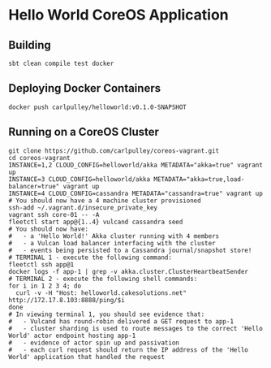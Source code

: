 # Hello World CoreOS Application

## Building

    sbt clean compile test docker

## Deploying Docker Containers

    docker push carlpulley/helloworld:v0.1.0-SNAPSHOT

## Running on a CoreOS Cluster

    git clone https://github.com/carlpulley/coreos-vagrant.git
    cd coreos-vagrant
    INSTANCE=1,2 CLOUD_CONFIG=helloworld/akka METADATA="akka=true" vagrant up
    INSTANCE=3 CLOUD_CONFIG=helloworld/akka METADATA="akka=true,load-balancer=true" vagrant up
    INSTANCE=4 CLOUD_CONFIG=cassandra METADATA="cassandra=true" vagrant up
    # You should now have a 4 machine cluster provisioned
    ssh-add ~/.vagrant.d/insecure_private_key
    vagrant ssh core-01 -- -A
    fleetctl start app@{1..4} vulcand cassandra seed
    # You should now have:
    #   - a 'Hello World!' Akka cluster running with 4 members
    #   - a Vulcan load balancer interfacing with the cluster
    #   - events being persisted to a Cassandra journal/snapshot store!
    # TERMINAL 1 - execute the following command:
    fleetctl ssh app@1
    docker logs -f app-1 | grep -v akka.cluster.ClusterHeartbeatSender
    # TERMINAL 2 - execute the following shell commands:
    for i in 1 2 3 4; do
      curl -v -H "Host: helloworld.cakesolutions.net" http://172.17.8.103:8888/ping/$i
    done
    # In viewing terminal 1, you should see evidence that:
    #   - Vulcand has round-robin delivered a GET request to app-1
    #   - cluster sharding is used to route messages to the correct 'Hello World' actor endpoint hosting app-1
    #   - evidence of actor spin up and passivation
    #   - each curl request should return the IP address of the 'Hello World' application that handled the request

